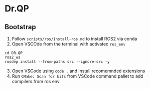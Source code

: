 # Dr.QP

## Bootstrap

1. Follow `scripts/ros/Install-ros.md` to install ROS2 via conda
2. Open VSCOde from the terminal with activated `ros_env`

```
cd DR.QP
ros2_ws
rosdep install --from-paths src --ignore-src -y
```

3. Open VSCode using `code .` and install recomemnded extensions
4. Run `CMake: Scan for kits` from VSCode command pallet to add compilers from ros env
